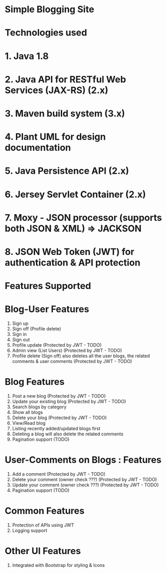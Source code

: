 # Simple Blogging Site
# Technologies used
# 1. Java 1.8
# 2. Java API for RESTful Web Services (JAX-RS) (2.x)
# 3. Maven build system (3.x)
# 4. Plant UML for design documentation
# 5. Java Persistence API (2.x)
# 6. Jersey Servlet Container (2.x)
# 7. Moxy - JSON processor (supports both JSON & XML)  => JACKSON
# 8. JSON Web Token (JWT) for authentication & API protection


# Features Supported
# Blog-User Features 
1. Sign up
2. Sign off (Profile delete)
3. Sign in
4. Sign out
5. Profile update (Protected by JWT - TODO)
6. Admin view (List Users) (Protected by JWT - TODO)
7. Profile delete (Sign off) also deletes all the user blogs, the related comments & user comments (Protected by JWT - TODO)

# Blog Features
1. Post a new blog (Protected by JWT - TODO)
2. Update your existing blog (Protected by JWT - TODO)
3. Search blogs by category 
4. Show all blogs 
5. Delete your blog (Protected by JWT - TODO)
6. View/Read blog
7. Listing recently added/updated blogs first
8. Deleting a blog will also delete the related comments
9. Pagination support (TODO)


# User-Comments on Blogs : Features
1. Add a comment (Protected by JWT - TODO)
2. Delete your comment (owner check ???) (Protected by JWT - TODO)
3. Update your comment (owner check ???) (Protected by JWT - TODO)
4. Pagination support (TODO)

# Common Features
1. Protection of APIs using JWT
2. Logging support

# Other UI Features
1. Integrated with Bootstrap for styling & Icons

